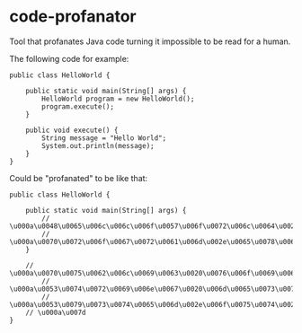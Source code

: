 # code-profanator
Tool that profanates Java code turning it impossible to be read for a human.

The following code for example:

    public class HelloWorld {
    
        public static void main(String[] args) {
            HelloWorld program = new HelloWorld();
            program.execute();
        }
    
        public void execute() {
            String message = "Hello World";
            System.out.println(message);
        }
    }

Could be "profanated" to be like that:

    public class HelloWorld {
    
        public static void main(String[] args) {
            // \u000a\u0048\u0065\u006c\u006c\u006f\u0057\u006f\u0072\u006c\u0064\u0020\u0070\u0072\u006f\u0067\u0072\u0061\u006d\u0020\u003d\u0020\u006e\u0065\u0077\u0020\u0048\u0065\u006c\u006c\u006f\u0057\u006f\u0072\u006c\u0064\u0028\u0029\u003b
            // \u000a\u0070\u0072\u006f\u0067\u0072\u0061\u006d\u002e\u0065\u0078\u0065\u0063\u0075\u0074\u0065\u0028\u0029\u003b
        }
    
        // \u000a\u0070\u0075\u0062\u006c\u0069\u0063\u0020\u0076\u006f\u0069\u0064\u0020\u0065\u0078\u0065\u0063\u0075\u0074\u0065\u0028\u0029\u0020\u007b
            // \u000a\u0053\u0074\u0072\u0069\u006e\u0067\u0020\u006d\u0065\u0073\u0073\u0061\u0067\u0065\u0020\u003d\u0020\u0022\u0048\u0065\u006c\u006c\u006f\u0020\u0057\u006f\u0072\u006c\u0064\u0022\u003b
            // \u000a\u0053\u0079\u0073\u0074\u0065\u006d\u002e\u006f\u0075\u0074\u002e\u0070\u0072\u0069\u006e\u0074\u006c\u006e\u0028\u006d\u0065\u0073\u0073\u0061\u0067\u0065\u0029\u003b
        // \u000a\u007d
    }
